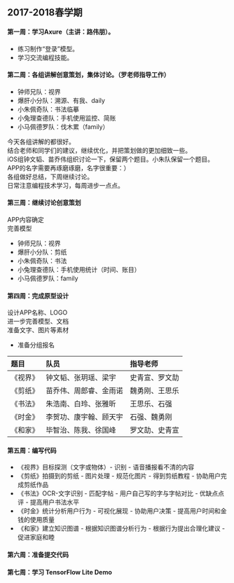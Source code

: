 ## 2017-2018春学期
#### 第一周：学习Axure（主讲：路伟朋）。
- 练习制作“登录”模型。
- 学习交流编程技能。
#### 第二周：各组讲解创意策划，集体讨论。（罗老师指导工作）
- 钟师兄队：视界
- 爆肝小分队：溯源、有我、daily
- 小朱佩奇队：书法临摹
- 小兔理查德队：手机使用监控、简账
- 小马佩德罗队：伐木累（family）

今天各组讲解的都很好。<br>
结合老师和同学们的建议，继续优化，并把策划做的更加细致一些。<br>
iOS组钟文韬、苗乔伟组织讨论一下，保留两个题目。小朱队保留一个题目。<br>
APP的名字需要再琢磨琢磨，名字很重要：）<br>
各组做好总结，下周继续讨论。<br>
日常注意编程技术学习，每周进步一点点。
#### 第三周：继续讨论创意策划
APP内容确定<br>
完善模型<br>
- 钟师兄队：视界
- 爆肝小分队：剪纸
- 小朱佩奇队：书法
- 小兔理查德队：手机使用统计（时间、账目）
- 小马佩德罗队：family
#### 第四周：完成原型设计
设计APP名称、LOGO<br>
进一步完善模型、文档<br>
准备文字、图片等素材<br>
- 准备分组报名

| 题目 | 队员 | 指导老师 |
| :--- | :--- | :--- |
|《视界》| 钟文韬、张玥瑶、梁宇 |史青宣、罗文劼 |
|《剪纸》| 苗乔伟、周郎睿、金雨诺 | 魏勇刚、王思乐|
|《书法》| 朱浩南、白玲、张雅昕|  王思乐、石强|
|《时金》| 李贺功、康宇翰、顾天宇 | 石强、魏勇刚|
|《和家》| 毕智治、陈我、徐国峰 | 罗文劼、史青宣|

#### 第五周：编写代码
- 《视界》目标探测（文字或物体）- 识别 - 语音播报看不清的内容
- 《剪纸》拍摄到的剪纸 - 图片处理 - 规范化图片 - 得到剪纸教程 - 协助用户完成剪纸作品
- 《书法》OCR-文字识别 - 匹配字帖 - 用户自己写的字与字帖对比 - 优缺点点评 - 提高用户书法水平
- 《时金》统计分析用户行为 - 可视化展现 - 协助用户决策 - 提高用户时间和金钱的使用质量
- 《和家》建立知识图谱 - 根据知识图谱分析行为 - 根据行为提出合理化建议 - 促进家庭和睦

#### 第六周：准备提交代码

#### 第七周：学习 TensorFlow Lite Demo
